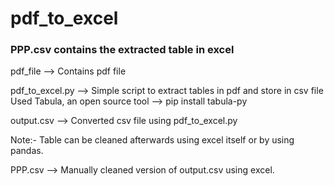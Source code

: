 # pdf_to_excel
### PPP.csv contains the extracted table in excel

pdf_file --> Contains pdf file

pdf_to_excel.py --> Simple script to extract tables in pdf and store in csv file
                    Used Tabula, an open source tool --> pip install tabula-py

output.csv --> Converted csv file using pdf_to_excel.py

Note:- Table can be cleaned afterwards using excel itself or by using pandas.

PPP.csv --> Manually cleaned version of output.csv using excel.


